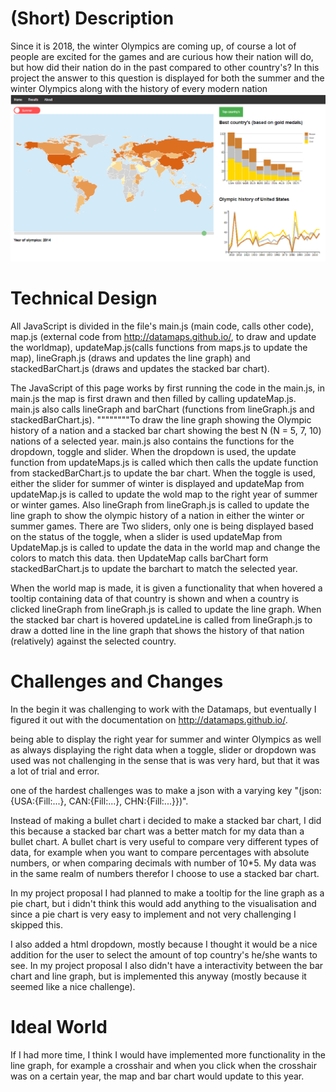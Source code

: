 # (Short) Description
Since it is 2018, the winter Olympics are coming up, of course a lot of people are excited for the games and are curious how their nation will do, but how did their nation do in the past compared to other country's? In this project the answer to this question is displayed for both the summer and the winter Olympics along with the history of every modern nation
![alt text](Project/doc/screenshot.png)

# Technical Design

All JavaScript is divided in the file's main.js (main code, calls other code), map.js (external code from http://datamaps.github.io/, to draw and update the worldmap), updateMap.js(calls functions from maps.js to update the map), lineGraph.js (draws and updates the line graph) and stackedBarChart.js (draws and updates the stacked bar chart).

The JavaScript of this page works by first running the code in the main.js, in main.js the map is first drawn and then filled by calling updateMap.js. main.js also calls lineGraph and barChart (functions from lineGraph.js and stackedBarChart.js).
""""""""To draw the line graph showing the Olympic history of a nation and a stacked bar chart showing the best N (N = 5, 7, 10) nations of a selected year. main.js also contains the functions for the dropdown, toggle and slider.
When the dropdown is used, the update function from updateMaps.js is called which then calls the update function from stackedBarChart.js to update the bar chart.
When the toggle is used, either the slider for summer of winter is displayed and updateMap from updateMap.js is called to update the wold map to the right year of summer or winter games. Also lineGraph from lineGraph.js is called to update the line graph to show the olympic history of a nation in either the winter or summer games.
There are Two sliders, only one is being displayed based on the status of the toggle, when a slider is used updateMap from UpdateMap.js is called to update the data in the world map and change the colors to match this data. then UpdateMap calls barChart form stackedBarChart.js to update the barchart to match the selected year.

When the world map is made, it is given a functionality that when hovered a tooltip containing data of that country is shown and when a country is clicked lineGraph from lineGraph.js is called to update the line graph.
When the stacked bar chart is hovered updateLine is called from lineGraph.js to draw a dotted line in the line graph that shows the history of that nation (relatively) against the selected country.

# Challenges and Changes

In the begin it was challenging to work with the Datamaps, but eventually I figured it out with the documentation on http://datamaps.github.io/.

being able to display the right year for summer and winter Olympics as well as always displaying the right data when a toggle, slider or dropdown was used was not challenging in the sense that is was very hard, but that it was a lot of trial and error.

one of the hardest challenges was to make a json with a varying key "(json:{USA:{Fill:...}, CAN:{Fill:...}, CHN:{Fill:...}})".

Instead of making a bullet chart i decided to make a stacked bar chart, I did this because a stacked bar chart was a better match for my data than a bullet chart. A bullet chart is very useful to compare very different types of data, for example when you want to compare percentages with absolute numbers, or when comparing decimals with number of 10*5. My data was in the same realm of numbers therefor I choose to use a stacked bar chart.

In my project proposal I had planned to make a tooltip for the line graph as a pie chart, but i didn't think this would add anything to the visualisation and since a pie chart is very easy to implement and not very challenging I skipped this.

I also added a html dropdown, mostly because I thought it would be a nice addition for the user to select the amount of top country's he/she wants to see. In my project proposal I also didn't have a interactivity between the bar chart and line graph, but is implemented this anyway (mostly because it seemed like a nice challenge).

# Ideal World
If I had more time, I think I would have implemented more functionality in the line graph, for example a crosshair and when you click when the crosshair was on a certain year, the map and bar chart would update to this year.
